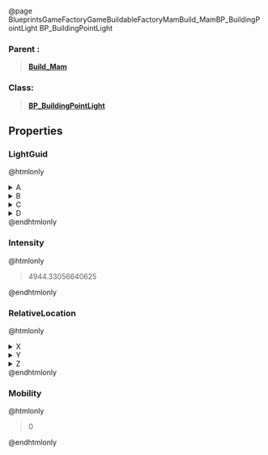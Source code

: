 @page BlueprintsGameFactoryGameBuildableFactoryMamBuild_MamBP_BuildingPointLight BP_BuildingPointLight
### Parent :
<b><a href="_blueprints_game_factory_game_buildable_factory_mam_build__mam.html"><blockquote>Build_Mam</blockquote></a></b>
### Class:
<b><a href="_blueprints_game_factory_game_buildable-shared_shared_parts_b_p__building_point_light.html"><blockquote>BP_BuildingPointLight</blockquote></a></b>
## Properties
### LightGuid
@htmlonly
<details>
 <summary>A</summary>
<blockquote>551640611</blockquote>
</details>
<details>
 <summary>B</summary>
<blockquote>1177407334</blockquote>
</details>
<details>
 <summary>C</summary>
<blockquote>221281437</blockquote>
</details>
<details>
 <summary>D</summary>
<blockquote>-1059715354</blockquote>
</details>
@endhtmlonly

### Intensity
@htmlonly
<blockquote>4944.33056640625</blockquote>
@endhtmlonly

### RelativeLocation
@htmlonly
<details>
 <summary>X</summary>
<blockquote>-152.71273803710938</blockquote>
</details>
<details>
 <summary>Y</summary>
<blockquote>-18.517837524414062</blockquote>
</details>
<details>
 <summary>Z</summary>
<blockquote>385.142578125</blockquote>
</details>
@endhtmlonly

### Mobility
@htmlonly
<blockquote>0</blockquote>
@endhtmlonly


